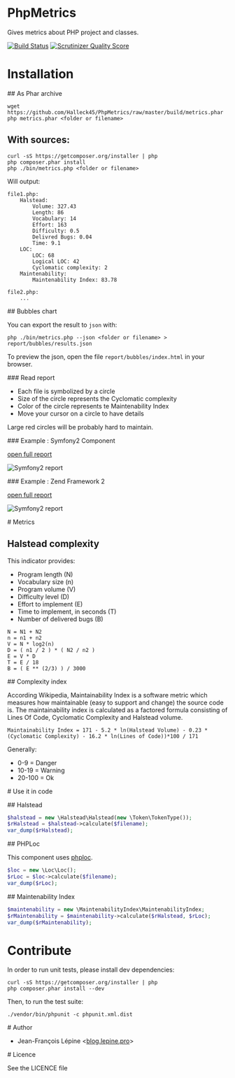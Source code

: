 # PhpMetrics

Gives metrics about PHP project and classes.

[![Build Status](https://secure.travis-ci.org/Halleck45/PhpMetrics.png)](http://travis-ci.org/Halleck45/PhpMetrics)  [![Scrutinizer Quality Score](https://scrutinizer-ci.com/g/Halleck45/PhpMetrics/badges/quality-score.png?s=b825f35680c0a469333da2c963226828fed135ba)](https://scrutinizer-ci.com/g/Halleck45/PhpMetrics/)

# Installation

## As Phar archive

    wget https://github.com/Halleck45/PhpMetrics/raw/master/build/metrics.phar
    php metrics.phar <folder or filename>
    
## With sources:

    curl -sS https://getcomposer.org/installer | php
    php composer.phar install
    php ./bin/metrics.php <folder or filename>

Will output:


```
file1.php:
	Halstead:
		Volume: 327.43
		Length: 86
		Vocabulary: 14
		Effort: 163
		Difficulty: 0.5
		Delivred Bugs: 0.04
		Time: 9.1
	LOC:
		LOC: 68
		Logical LOC: 42
		Cyclomatic complexity: 2
	Maintenability:
		Maintenability Index: 83.78

file2.php:
    ...
```

## Bubbles chart

You can export the result to `json` with:

    php ./bin/metrics.php --json <folder or filename> > report/bubbles/results.json

To preview the json, open the file `report/bubbles/index.html` in your browser.

### Read report

+ Each file is symbolized by a circle
+ Size of the circle represents the Cyclomatic complexity
+ Color of the circle represents te Maintenability Index
+ Move your cursor on a circle to have details

Large red circles will be probably hard to maintain.

### Example : Symfony2 Component

[open full report](http://halleck45.github.io/PhpMetrics/report/symfony2-component/index.html)

![Symfony2 report](http://halleck45.github.io/PhpMetrics/images/preview-symfony2-component.png)

### Example : Zend Framework 2

[open full report](http://halleck45.github.io/PhpMetrics/report/zendframework2/index.html)

![Symfony2 report](http://halleck45.github.io/PhpMetrics/images/preview-zendframework2.png)


# Metrics

## Halstead complexity

This indicator provides:

+ Program length (N)
+ Vocabulary size (n)
+ Program volume (V)
+ Difficulty level (D)
+ Effort to implement (E)
+ Time to implement, in seconds (T)
+ Number of delivered bugs (B)

```
N = N1 + N2
n = n1 + n2
V = N * log2(n)
D = ( n1 / 2 ) * ( N2 / n2 )
E = V * D
T = E / 18
B = ( E ** (2/3) ) / 3000
```

## Complexity index

According Wikipedia, Maintainability Index is a software metric which measures how maintainable (easy to support and change) the source code is.
The maintainability index is calculated as a factored formula consisting of Lines Of Code, Cyclomatic Complexity and Halstead volume.

    Maintainability Index = 171 - 5.2 * ln(Halstead Volume) - 0.23 * (Cyclomatic Complexity) - 16.2 * ln(Lines of Code))*100 / 171

Generally:

+ 0-9 = Danger
+ 10-19 = Warning
+ 20-100 = Ok



# Use it in code

## Halstead

```php
$halstead = new \Halstead\Halstead(new \Token\TokenType());
$rHalstead = $halstead->calculate($filename);
var_dump($rHalstead);
```

## PHPLoc

This component uses [phploc](https://github.com/sebastianbergmann/phploc).

```php
$loc = new \Loc\Loc();
$rLoc = $loc->calculate($filename);
var_dump($rLoc);
```

## Maintenability Index

```php
$maintenability = new \MaintenabilityIndex\MaintenabilityIndex;
$rMaintenability = $maintenability->calculate($rHalstead, $rLoc);
var_dump($rMaintenability);
```
# Contribute

In order to run unit tests, please install dev dependencies:

    curl -sS https://getcomposer.org/installer | php
    php composer.phar install --dev

Then, to run the test suite:

    ./vendor/bin/phpunit -c phpunit.xml.dist

# Author

+ Jean-François Lépine <[blog.lepine.pro](http://blog.lepine.pro)>

# Licence

See the LICENCE file
